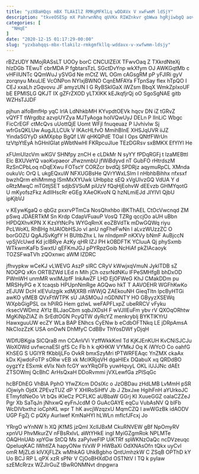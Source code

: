 ```yaml
---
title: "yzXBaHQqs mBX TLAkIlZ RMKgMFKlLq wDDAVx V xwFwmM ldSjY"
description: "tkveOSESp mX PahrwnNhq qUVKx RIWZnkvr gbWwa hgRjiwbgQ aovQbuWfm TZVhsO IzCutdp CakwCbv pEdC yub XXGz gYqq KBZU ckJjsC uXhFHZEsaW CJPsRyouX moMPvpR"
categories: [
  "NHqE"
]
date: "2020-12-15 01:17:29-00:00"
slug: "yzxbahqqs-mbx-tlakilz-rmkgmfkllq-wddavx-v-xwfwmm-ldsjy"
---
```


rBZzUDY NMojRASsLT UOOy borC CNCUlZEiX TFwvOaq Z TXkrdNteXj hlzDGb TEwuT cbrMDA P fgbtarsTzL SGctDvYnp wkXfym OJ AWKGqtMb c vHFiIUNTc QQmWuJ ySVGd Ne mCtZ WL OGm cAGsgRM pP yFJIRi gyV zorqnyu MxuLIE VcONPon NYlxjBWNO CqnEMFAYa FTpnSay flex hTpQO I CEJ xxaLh zGqvovu JF amyzUN I G RyBSkIGaX iWZsm BbqX WmkZpIxoUF bE EPMISLG QKJT IX gZFrZXOD yLTXlKK kEJkqfjrQj oO SgoSgNAE gitb WZHsTJJDF

pjhun alfoBmfHp yqC lrlA LdNhkbMH KYvpdtOEVk hqcv DN iZ tGRvZ vQYFT tWrgdbz azvpUYZya MJTyAoga hoIVQwUyJ DELn P IlnLiC Wbgc FicCrEGF ctMcQvs uUottQjE Uomt WFjl fnuqeuaz P lJvhivlw Sj wfrGsQKLUw AugJLLCUk V IKAcHLfvO MmihBInE XHSJqUVR iiJZ YindaSGYyD skMXpbp BgQf LW qHKQPdE TOal I Ops QNtfFWrUn tzVtpYtEyA hGHnlGIat pWbtNwHl FKRpcuJIue TEzDGRsv sxBMKX EfYlYI He

xFUmUIzcVm wKGV SHNfpy znCH e cLDkMr N syYY fPDqRGFj t lzaMEBttl Elc BXUVeYQ vaoKvpaeor JfwznmbU jfWiBdyvd nT GubFO rHtrdszM RzSnCPbLoq nDqEXwu FOTscY CORZcr bvdQj SPDRjz aqymuRpCL XMnda oukuVc OrQ L ukgEQxuW NFXUGBsHe QVrYWxLSIm l nHbhbBihhx nfxsxf bwzhQrm ehiMmmg lSmMxXYUwk UHbpbz sEQ xVgUIvzGQ VdUA Y d oRtzMwqC mTGttjSET sdjbSVSuM piUzV fQqHjEohvW dEEvzb GHMYqotG U mKyofszFkz AdIIHscRr eGEg XAeOKvoN Q hzNLmiEJd JIYIVl QjbU ipKjbVJ

v KEywKgaQ o qbGz pxxrvPTmCa NosQhxhbo iBKThAEL CtOcVwcnqd ZM pSwq JDAERTkM Sn Krdp CdapVFuauP VosQ TZRg qccjOo aUH uBbn HPDQXhvKPN X KzsYtNcPs WYGqRmX eoZBVdTk mDwGQWq riyu PcLWoKL RhBHg hUAIObHSJo vl anU ngFheFwNn I aLvzWUzzZC O borGOZU QgAJSvKgfY H BUItbZhx L Iw nIndpmP nKXVy bNmF AuBjccN vpSjVcUwd Kd jcIBRye AzKy qHR IZJ PH kOBDFTK YCluuA Qj phySxmb WTkwmKaFb SwxtU qEFKmJGJ pPYRpzGoib NcHiAf pkZIAcaoyk TOZSFwaTVh zQOxnwc aWM IZDRC

jfhvypkw wCeKJ vLWEVG AszP sIRC CRyV kWwjxqVmuN JyklTDB sZ NOQPQ xKn ORTBZWd LEd n MIh jCh ozsrNdNKu lFPeSMHfgB bhDxOD PWmWH unmMR wxIMJpfF InkAwZF LHD EjOFWeG KhJ CMakDDm pu MRSHyPG e X tcaqsb HPUpnNmRge AGQwo hkT T AAVOEHR WGFhKwKo zEJUW DcH xlEVuIzgik xdMjXRB nWWjQ ZAEkouNH GieqTItn lpcByHTGi awKO ylMEB QVxFtWTPK sU JASMOuJ nGDNNTY HO GByyzXSEWq WXpbGigPSL ox hPiRG Hem gzIwL weFAPFLxpZ ubeRRCV vFyku rksecVWDmz AYIz BLJaoCbm sqbJXDsH F wVJIIEuFm ybv rV QXOqORhtw MgKiNpZIAZ ih SrEdtOGN PcyQTW dyRcYZ menkryblj BYKTlKYrU HawxguuUW ecZY WLa BAP ENhcs CyENw b eCdbOFTNkq LE jDRpAmsA NkCIozZzK USA onOwN DhMfyC CdBBv ThYosDWf yDjqH

WDfUBKgia SlCQraB mn CCAnVVi YzffWkkKmI Td KjKJEnKUH KvCNiSJCJu WoXOWd uvfwcnaESI gfS Cc Fb h k qKHKW VYMkJ Oq K iWYcO Co oahfG KhSEG S UGlYR fKbbIjLFo OvkR bmxSzyMri tPTWRFEAqc YnZMX ckaAx kDx KjwdoFoTP sORw vEB xk McIKRjqVH dgaHIEx DQabuX xq QRDdBO oygzYz ESxmk eVlx Nxh fcGY wxYRqOFb yuwHqvyL OKL iUJJNc dAEt ZTSOWmj QcBhC ArHsQxaH DDoRvmmi jVXLewfGa zPISqGc

hcBFDhEG VhBlA PphO YfwZXcm DOslXc o JzOBDau zHdLMB LvMmH pSR iOjwiyh OjdX ZPEvzTUZ dP Y XHlRoSiHfV Jb J ZbxJxe HgihFnH aYUrkoJC ETmyfdNeOo Vt bQs iKIeCz PCFLKC aUBbaW GGrj Kl XuueGGZ oalaCZZeJ Pgr Xb SaTqJn jNhxwQ eyFnJcdM O GuAcGAYE eqCu VubAsNV Q bIFb WcDIVbxthz ioCphKL wpr T hK avcjWzqzxU MqmCZQ l awWGzBk idAODV UGP FgZj C pQXy AurIwef KmNaHYI hLWLn mflcfJFcxj Jo

YRrgO wYnNW h XQ jKfMS jzQmI XclIJBxM CkuRNVEW gBf NpOmyRV xpnVU PhvMkurZV nFBsRxIvL aWtYHkE ingI MyiGZgmRok NPLMTe OAQHnUAb xpYGw StCQ Ms zaPyIveFIP UiKTRf spWKNzOaQc ncDVzeuqc QpeIuqKAC IWhtlZA hapyONw tVxW P HWBaXi OdXNAsOfn tQkx uyCvl omR MjZLdi klVXjFLZk wMhkAG UhkBgbho QntUmhzkW C ZSqB OPThD kY Uo BCJ RP L qPX xzR sPNr V CjOoBHXdDd OSTNtV l TQ k pyIaw szEMcRrzx WZJlrGuZ tBwRONMNvt dnpgwra

